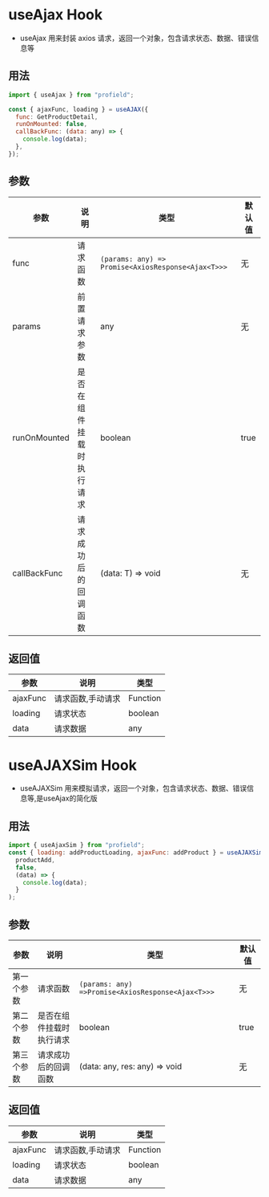 # useAjax Hook

* useAjax 用来封装 axios 请求，返回一个对象，包含请求状态、数据、错误信息等

## 用法

```js
import { useAjax } from "profield";

const { ajaxFunc, loading } = useAJAX({
  func: GetProductDetail,
  runOnMounted: false,
  callBackFunc: (data: any) => {
    console.log(data);
  },
});
```

## 参数

|参数|说明|类型|默认值|
|---|---|---|---|
|func|请求函数|`(params: any) => Promise<AxiosResponse<Ajax<T>>>`|无|
|params|前置请求参数|any|无|
|runOnMounted|是否在组件挂载时执行请求|boolean|true|
|callBackFunc|请求成功后的回调函数|(data: T) => void|无|

## 返回值

|参数|说明|类型|
|---|---|---|
|ajaxFunc|请求函数,手动请求|Function|
|loading|请求状态|boolean|
|data|请求数据|any|

# useAJAXSim Hook

* useAJAXSim 用来模拟请求，返回一个对象，包含请求状态、数据、错误信息等,是useAjax的简化版

## 用法

```js
import { useAjaxSim } from "profield";
const { loading: addProductLoading, ajaxFunc: addProduct } = useAJAXSim(
  productAdd,
  false,
  (data) => {
    console.log(data);
  }
);
```

## 参数

|参数|说明|类型|默认值|
|---|---|---|---|
|第一个参数|请求函数|`(params: any) =>Promise<AxiosResponse<Ajax<T>>>`|无|
|第二个参数|是否在组件挂载时执行请求|boolean|true|
|第三个参数|请求成功后的回调函数| (data: any, res: any) => void|无|

## 返回值

|参数|说明|类型|
|---|---|---|
|ajaxFunc|请求函数,手动请求|Function|
|loading|请求状态|boolean|
|data|请求数据|any|
